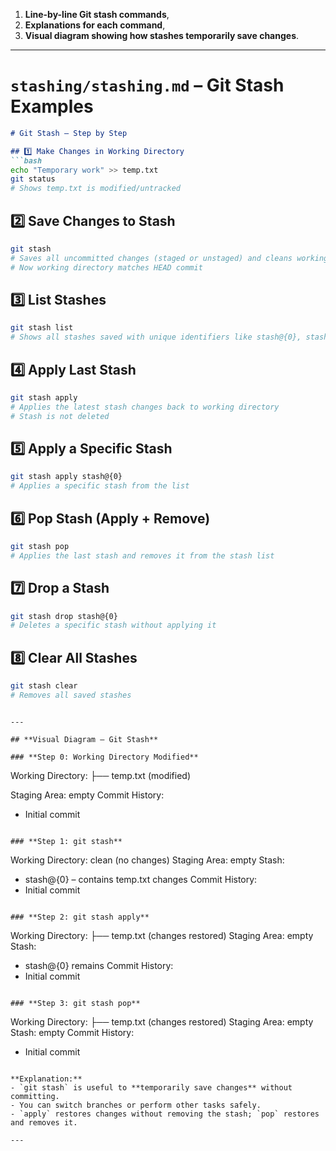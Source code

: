 1. **Line-by-line Git stash commands**,
2. **Explanations for each command**,
3. **Visual diagram showing how stashes temporarily save changes**.

---

# **`stashing/stashing.md` – Git Stash Examples**

````markdown
# Git Stash – Step by Step

## 1️⃣ Make Changes in Working Directory
```bash
echo "Temporary work" >> temp.txt
git status
# Shows temp.txt is modified/untracked
````

## 2️⃣ Save Changes to Stash

```bash
git stash
# Saves all uncommitted changes (staged or unstaged) and cleans working directory
# Now working directory matches HEAD commit
```

## 3️⃣ List Stashes

```bash
git stash list
# Shows all stashes saved with unique identifiers like stash@{0}, stash@{1}, etc.
```

## 4️⃣ Apply Last Stash

```bash
git stash apply
# Applies the latest stash changes back to working directory
# Stash is not deleted
```

## 5️⃣ Apply a Specific Stash

```bash
git stash apply stash@{0}
# Applies a specific stash from the list
```

## 6️⃣ Pop Stash (Apply + Remove)

```bash
git stash pop
# Applies the last stash and removes it from the stash list
```

## 7️⃣ Drop a Stash

```bash
git stash drop stash@{0}
# Deletes a specific stash without applying it
```

## 8️⃣ Clear All Stashes

```bash
git stash clear
# Removes all saved stashes
```

```

---

## **Visual Diagram – Git Stash**

### **Step 0: Working Directory Modified**
```

Working Directory:
├── temp.txt (modified)

Staging Area: empty
Commit History:

* Initial commit

```

### **Step 1: git stash**
```

Working Directory: clean (no changes)
Staging Area: empty
Stash:

* stash@{0} – contains temp.txt changes
  Commit History:
* Initial commit

```

### **Step 2: git stash apply**
```

Working Directory:
├── temp.txt (changes restored)
Staging Area: empty
Stash:

* stash@{0} remains
  Commit History:
* Initial commit

```

### **Step 3: git stash pop**
```

Working Directory:
├── temp.txt (changes restored)
Staging Area: empty
Stash: empty
Commit History:

* Initial commit

```

**Explanation:**  
- `git stash` is useful to **temporarily save changes** without committing.  
- You can switch branches or perform other tasks safely.  
- `apply` restores changes without removing the stash; `pop` restores and removes it.

---


